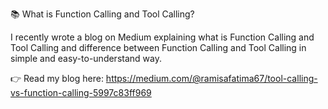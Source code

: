 📚 What is Function Calling and Tool Calling?

I recently wrote a blog on Medium explaining what is Function Calling and Tool Calling and difference between Function Calling and Tool Calling in simple and easy-to-understand way. 

👉 Read my blog here: https://medium.com/@ramisafatima67/tool-calling-vs-function-calling-5997c83ff969
